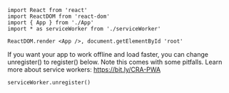     import React from 'react'
    import ReactDOM from 'react-dom'
    import { App } from './App'
    import * as serviceWorker from './serviceWorker'

    ReactDOM.render <App />, document.getElementById 'root'

If you want your app to work offline and load faster, you can change
unregister() to register() below. Note this comes with some pitfalls.
Learn more about service workers: https://bit.ly/CRA-PWA

    serviceWorker.unregister()
